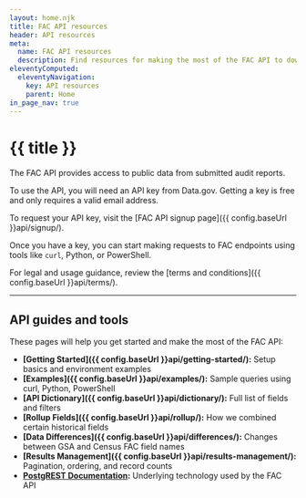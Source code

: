 ```yaml
---
layout: home.njk
title: FAC API resources
header: API resources
meta:
  name: FAC API resources
  description: Find resources for making the most of the FAC API to download single audit data.
eleventyComputed:
  eleventyNavigation:
    key: API resources
    parent: Home
in_page_nav: true
---
```


# {{ title }}

The FAC API provides access to public data from submitted audit reports.

To use the API, you will need an API key from Data.gov. Getting a key is free and only requires a valid email address.  

To request your API key, visit the [FAC API signup page]({{ config.baseUrl }}api/signup/).

Once you have a key, you can start making requests to FAC endpoints using tools like `curl`, Python, or PowerShell.

For legal and usage guidance, review the [terms and conditions]({{ config.baseUrl }}api/terms/).

---

## API guides and tools

These pages will help you get started and make the most of the FAC API:

- **[Getting Started]({{ config.baseUrl }}api/getting-started/):** Setup basics and environment examples
- **[Examples]({{ config.baseUrl }}api/examples/):** Sample queries using curl, Python, PowerShell
- **[API Dictionary]({{ config.baseUrl }}api/dictionary/):** Full list of fields and filters
- **[Rollup Fields]({{ config.baseUrl }}api/rollup/):** How we combined certain historical fields
- **[Data Differences]({{ config.baseUrl }}api/differences/):** Changes between GSA and Census FAC field names
- **[Results Management]({{ config.baseUrl }}api/results-management/):** Pagination, ordering, and record counts
- **[PostgREST Documentation](https://postgrest.org/en/v12/):** Underlying technology used by the FAC API
